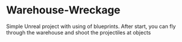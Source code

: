 # Warehouse-Wreckage
Simple Unreal project with using of blueprints. After start, you can fly through the warehouse and shoot the projectiles at objects

